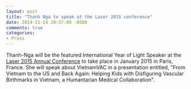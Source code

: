 ```yaml
---
layout: post
title: "Thanh Nga to speak at the Laser 2015 conference"
date: 2014-11-24 20:57:09 -0500
comments: true
categories:
- Press
---
```

Thanh-Nga will be the featured International Year of Light Speaker at the [Laser 2015 Annual Conference](http://light2015.org) to take place in January 2015 in Paris, France.  She will speak about VietnamVAC in a presentation entitled, "From Vietnam to the US and Back Again: Helping Kids with Disfiguring Vascular Birthmarks in Vietnam, a Humantarian Medical Collaboration".